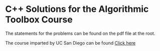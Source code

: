 # C++ Solutions for the Algorithmic Toolbox Course
The statements for the problems can be found on the pdf file at the root.

The course imparted by UC San Diego can be found [Click here](https://www.coursera.org/learn/algorithmic-toolbox)
